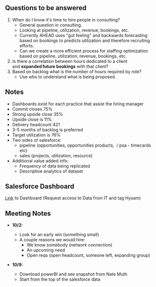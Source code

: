 ## Questions to be answered

1. When do I know it's time to hire people in consulting?
	-  General question in consulting.  
	- Looking at pipeline, utilization, revenue, bookings, etc.   
	- Currently AHEAD uses "gut feeling" and backwards forecasting based on bookings to predicts utilization and therefore recruiting efforts.
	- Can we create a more efficient process for staffing optimization based on pipeline, utilization, revenue, bookings, etc. 
2. Is there a correlation between hours dedicated to a client and **expanded future bookings** with that client?
3. Based on backlog what is the number of hours required by role? 
	- Use wbs to understand what is being proposed.

## Notes

- Dashboards exist for each practice that assist the hiring manager  
- Commit closes 75% 
- Strong upside close 35% 
- Upside close is 11%
- Delivery headcount 421
- 3-5 months of backlog is preferred
- Target utilization is 76%
- Two sides of salesforce:
	- pipeline (opportunities, opportunities products,  / psa - timecards etc)
	- sales (projects, utilization, resource)
- Additional value added info: 
	- Frequency of data being replicated  
	- Descriptive analytics of dataset

## Salesforce Dashboard 

[Link]([https://thinkahead.lightning.force.com/lightning/r/Dashboard/01Z4u000001G2e8EAC/view](https://thinkahead.lightning.force.com/lightning/r/Dashboard/01Z4u000001G2e8EAC/view)) to Dashboard (Request access to Data from IT and tag Hysam)

## Meeting Notes

- **10/2:**
	- Look for an early win (something small)  
	- A couple reasons we would hire: 
		- We know somebody (network connection) 
		- An upcoming need 
		- Open reqs (open headcount, someone left, expanding group)

- **10/9:** 
	- Download powerBI and see snapshot from Nate Muth 
	- Start from the top of the salesforce data